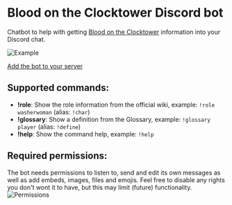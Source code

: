 # Blood on the Clocktower Discord bot

Chatbot to help with getting [Blood on the Clocktower](https://bloodontheclocktower.com/) information into your Discord chat.

![Example](https://i.imgur.com/HhEkvvo.png)

[Add the bot to your server](https://discordapp.com/api/oauth2/authorize?client_id=667841700932091935&scope=bot&permissions=313408)

## Supported commands:

* **!role**: Show the role information from the official wiki, example: `!role washerwoman` (alias: `!char`)
* **!glossary**: Show a definition from the Glossary, example: `!glossary player` (alias: `!define`)
* **!help**: Show the command help, example: `!help`

## Required permissions:

The bot needs permissions to listen to, send and edit its own messages as well as add embeds, images, files and emojis. 
Feel free to disable any rights you don't wont it to have, but this may limit (future) functionality.
![Permissions](https://i.imgur.com/BHqKg8T.png)
